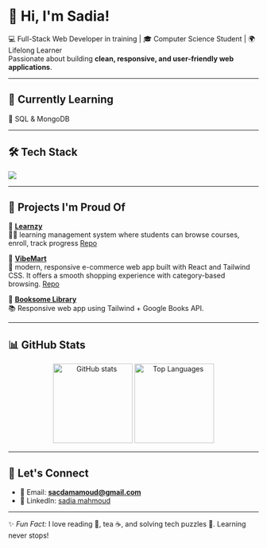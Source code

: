 # 👋 Hi, I'm Sadia!

💻 Full-Stack Web Developer in training | 🎓 Computer Science Student | 🌍 Lifelong Learner  
Passionate about building **clean, responsive, and user-friendly web applications**.

---

## 🌱 Currently Learning 
🎫 SQL & MongoDB

---

## 🛠 Tech Stack
<p align="left">
  <img src="https://skillicons.dev/icons?i=react,tailwind,nodejs,mongodb" />
</p>

---

## 📌 Projects I'm Proud Of

🔹 **[Learnzy](https://learnzy-six.vercel.app/)**  
👨‍🏫 learning management system where students can browse courses, enroll, track progress 
[Repo](https://github.com/sadiya959/Learnzy)

🔹 **[VibeMart](https://vibemart-beige.vercel.app/)**  
 🛒 modern, responsive e-commerce web app built with React and Tailwind CSS. It offers a smooth shopping experience with category-based browsing.
[Repo](https://github.com/sadiya959/vibemart)

🔹 **[Booksome Library](https://github.com/sadiya959/Booksome-Library)**  
📚 Responsive web app using Tailwind + Google Books API.  

---

## 📊 GitHub Stats
<p align="center">
  <img src="https://github-readme-stats.vercel.app/api?username=sadiya959&show_icons=true&theme=radical" alt="GitHub stats" height="160"/>
  <img src="https://github-readme-stats.vercel.app/api/top-langs/?username=sadiya959&layout=compact&theme=radical" alt="Top Languages" height="160"/>
</p>

---

## 🤝 Let's Connect
- 📧 Email: **sacdamamoud@gmail.com**  
- 💼 LinkedIn: [sadia mahmoud](https://www.linkedin.com/in/sadia-mahmoud/)  

---

✨ *Fun Fact:* I love reading 📖, tea ☕, and solving tech puzzles 🧩. Learning never stops!
